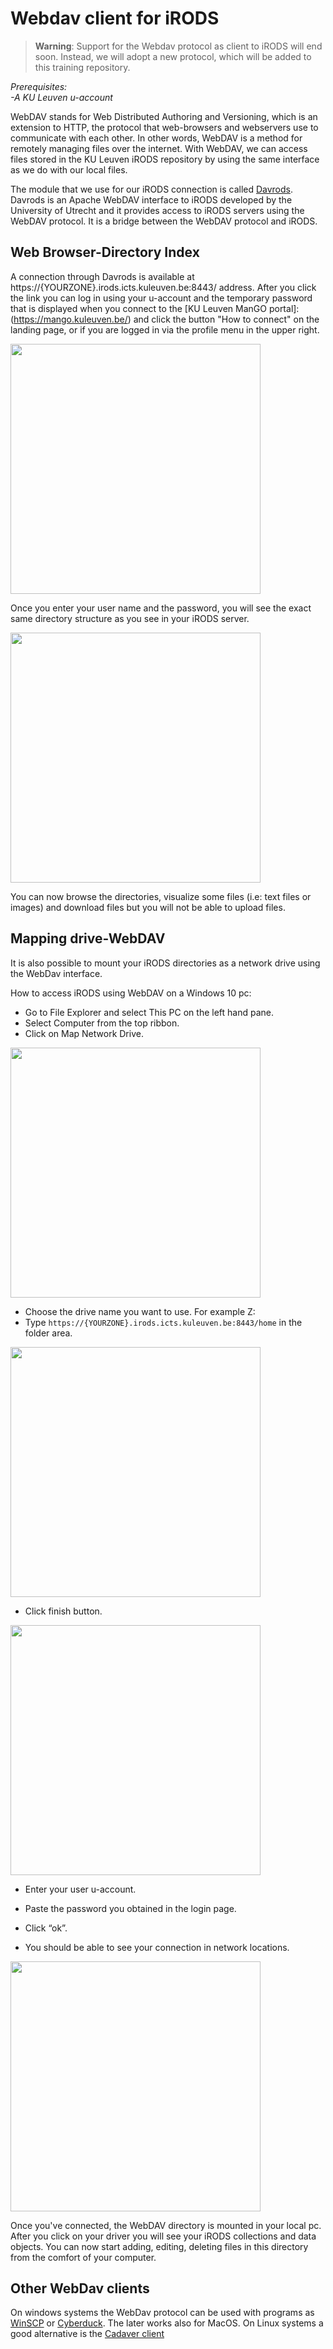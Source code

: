 # Webdav client for iRODS


> **Warning**: Support for the Webdav protocol as client to iRODS will end soon.
> Instead, we will adopt a new protocol, which will be added to this training repository. 



*Prerequisites:*  
*-A KU Leuven u-account*  

WebDAV stands for Web Distributed Authoring and Versioning, which is an extension to HTTP, the protocol that web-browsers and webservers use to communicate with each other. In other words, WebDAV is a method for remotely managing files over the internet. With WebDAV, we can access files stored in the KU Leuven iRODS repository by using the same interface as we do with our local files.

The module that we use for our iRODS connection is called [Davrods](https://github.com/UtrechtUniversity/davrods). Davrods is an Apache WebDAV interface to iRODS developed by the University of Utrecht and it provides access to iRODS servers using the WebDAV protocol. It is a bridge between the WebDAV protocol and iRODS.

## Web Browser-Directory Index

A connection through Davrods is available at https://{YOURZONE}.irods.icts.kuleuven.be:8443/  address. After you click the link you can log in using your u-account and the temporary password that is displayed when you connect to the [KU Leuven ManGO portal]: (https://mango.kuleuven.be/) and click the button "How to connect" on the landing page, or if you are logged in via the profile menu in the upper right.


<img align="center" src="img/WebDav-login.PNG" width="400px">


Once you enter your user name and the password, you will see the exact same directory structure as you see in your iRODS server.

<img align="center" src="img/WebDav-dir.png" width="400px">


You can now browse the directories, visualize some files (i.e: text files or images) and download files but you will not be able to upload files.


## Mapping drive-WebDAV

It is also possible to mount your iRODS directories as a network drive using the WebDav interface. 

How to access iRODS using WebDAV on a Windows 10 pc:

- Go to File Explorer and select This PC on the left hand pane.
- Select Computer from the top ribbon.
- Click on Map Network Drive.

<img align="center" src="img/WebDav-network-drive-menu.png" width="400px">

- Choose the drive name you want to use. For example Z:
- Type `https://{YOURZONE}.irods.icts.kuleuven.be:8443/home` in the folder area. 

<img align="center" src="img/WebDav-network-drive-config.png" width="400px">


- Click finish button.

<img align="center" src="img/WebDav-network-drive-login.png" width="400px">

- Enter your user u-account.
- Paste the password you obtained in the login page.
- Click “ok”.


- You should be able to see your connection in network locations.

<img align="center" src="img/WebDav-network-drive-mounted.png" width="400px">

Once you've connected, the WebDAV directory is mounted in your local pc. After you click on your driver you will see your iRODS collections and data objects. You can now start adding, editing, deleting files in this directory from the comfort of your computer.

## Other WebDav clients

On windows systems the WebDav protocol can be used with programs as [WinSCP](https://winscp.net/eng/index.php) or [Cyberduck](https://cyberduck.io/). The later works also for MacOS.
On Linux systems a good alternative is the [Cadaver client](http://www.webdav.org/cadaver/)
